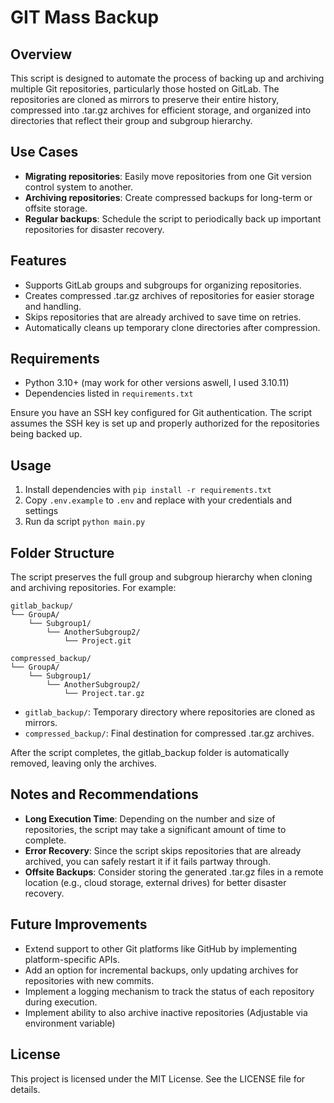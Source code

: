 # GIT Mass Backup

## Overview
This script is designed to automate the process of backing up and archiving multiple Git repositories, particularly those hosted on GitLab. The repositories are cloned as mirrors to preserve their entire history, compressed into .tar.gz archives for efficient storage, and organized into directories that reflect their group and subgroup hierarchy.

## Use Cases
- **Migrating repositories**: Easily move repositories from one Git version control system to another.
- **Archiving repositories**: Create compressed backups for long-term or offsite storage.
- **Regular backups**: Schedule the script to periodically back up important repositories for disaster recovery.

## Features
- Supports GitLab groups and subgroups for organizing repositories.
- Creates compressed .tar.gz archives of repositories for easier storage and handling.
- Skips repositories that are already archived to save time on retries.
- Automatically cleans up temporary clone directories after compression.

## Requirements
- Python 3.10+ (may work for other versions aswell, I used 3.10.11)
- Dependencies listed in `requirements.txt`

Ensure you have an SSH key configured for Git authentication. The script assumes the SSH key is set up and properly authorized for the repositories being backed up.

## Usage
1. Install dependencies with `pip install -r requirements.txt`
2. Copy `.env.example` to `.env` and replace with your credentials and settings
3. Run da script `python main.py`

## Folder Structure

The script preserves the full group and subgroup hierarchy when cloning and archiving repositories. For example:

```text
gitlab_backup/
└── GroupA/
    └── Subgroup1/
        └── AnotherSubgroup2/
            └── Project.git

compressed_backup/
└── GroupA/
    └── Subgroup1/
        └── AnotherSubgroup2/
            └── Project.tar.gz
```

- `gitlab_backup/`: Temporary directory where repositories are cloned as mirrors.
- `compressed_backup/`: Final destination for compressed .tar.gz archives.

After the script completes, the gitlab_backup folder is automatically removed, leaving only the archives.

## Notes and Recommendations
- **Long Execution Time**: Depending on the number and size of repositories, the script may take a significant amount of time to complete.
- **Error Recovery**: Since the script skips repositories that are already archived, you can safely restart it if it fails partway through.
- **Offsite Backups**: Consider storing the generated .tar.gz files in a remote location (e.g., cloud storage, external drives) for better disaster recovery.

## Future Improvements
- Extend support to other Git platforms like GitHub by implementing platform-specific APIs.
- Add an option for incremental backups, only updating archives for repositories with new commits.
- Implement a logging mechanism to track the status of each repository during execution.
- Implement ability to also archive inactive repositories (Adjustable via environment variable)

## License
This project is licensed under the MIT License. See the LICENSE file for details.